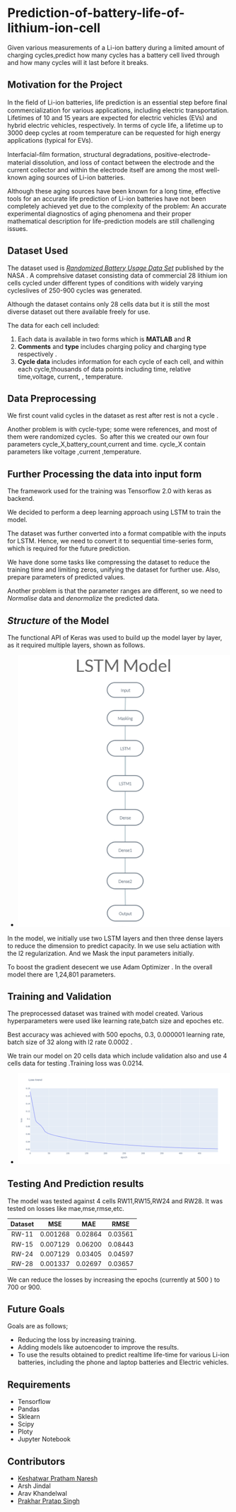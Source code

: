 # Prediction-of-battery-life-of-lithium-ion-cell #
 Given various measurements of a Li-ion battery during a limited amount of charging cycles,predict how many cycles has a battery cell lived through and how many cycles will it last before it breaks.

## Motivation for the Project ##
In the ﬁeld of Li-ion batteries, life prediction is an essential step before ﬁnal commercialization for various applications, including electric transportation. Lifetimes of 10 and 15 years are expected for electric vehicles (EVs) and hybrid electric vehicles, respectively. In terms of cycle life, a lifetime up to 3000 deep cycles at room temperature can be requested for high energy applications (typical for EVs).

Interfacial-ﬁlm formation, structural degradations, positive-electrode-material dissolution, and loss of contact between the electrode and the current collector and within the electrode itself are among the most well-known aging sources of Li-ion batteries.

Although these aging sources have been known for a long time, effective tools for an accurate life prediction of Li-ion batteries have not been completely achieved yet due to the complexity of the problem: An accurate experimental diagnostics of aging phenomena and their proper mathematical description for life-prediction models are still challenging issues.

## Dataset Used ##
  The dataset used is [*Randomized Battery Usage Data Set*](https://ti.arc.nasa.gov/tech/dash/groups/pcoe/prognostic-data-repository/publications/#batteryrnddischarge) published by the NASA . A comprehsive dataset consisting data of commercial 28 lithium ion cells cycled under different types of conditions with widely varying cycleslives of 250-900 cycles was generated.
  
  Although the dataset contains only 28 cells data but it is still the most diverse dataset out there available freely for use.
  
  The data for each cell included:
  1. Each data is available in two forms which is **MATLAB** and **R**
  2. **Comments** and **type** includes  charging policy and charging type respectively .
  3. **Cycle data** includes information for each cycle of each cell, and within each cycle,thousands of data points including time, relative time,voltage, current, , temperature.

## Data Preprocessing ##
We first count valid cycles in the dataset as rest after rest is not a cycle .

Another problem is with cycle-type; some were references, and most of them were randomized cycles. 
So after this we created our own four parameters cycle_X,battery_count,current and time. cycle_X contain parameters like voltage ,current ,temperature.

## Further Processing the data into input form ##
The framework used for the training was Tensorflow 2.0 with keras as backend.

We decided to perform a deep learning approach using LSTM to train the model.

The dataset was further converted into a format compatible with the inputs for LSTM. Hence, we need to convert it to sequential time-series form, which is required for the future prediction.

We have done some tasks like compressing the dataset to reduce the training time and limiting zeros, unifying the dataset for further use. Also, prepare parameters of predicted values.

Another problem is that the parameter ranges are different, so we need to *Normalise* data and *denormalize* the predicted data.

## *Structure* of the Model ##
The functional API of Keras was used to build up the model layer by layer, as it required multiple layers, shown as follows.

- ![](/images/Model.png)

In the model, we initially use two LSTM layers and then three dense layers to reduce the dimension to predict capacity. In we use selu actiation with the l2 regularization. And we Mask the input parameters initially.

To boost the gradient desecent we use Adam Optimizer . In the overall model there are 1,24,801 parameters.

## Training and Validation ## 
The preprocessed dataset was trained with model created. Various hyperparameters were used like learning rate,batch size and epoches etc.

Best accuracy was achieved with 500 epochs, 0.3, 0.000001 learning rate, batch size of 32 along with l2 rate 0.0002 .

We train our model on 20 cells data which include validation also and use 4 cells data for testing .Training loss was 0.0214.

- ![](/images/loss_image.png)

## Testing And Prediction results ##

The model was tested against 4 cells RW11,RW15,RW24 and RW28.
It was tested on losses like mae,mse,rmse,etc.

Dataset | MSE | MAE | RMSE
| :---: | :---: | :---: | :---:
RW-11  | 0.001268 | 0.02864 | 0.03561
RW-15  | 0.007129 | 0.06200 | 0.08443
RW-24  | 0.007129 | 0.03405 | 0.04597
RW-28  | 0.001337 | 0.02697 | 0.03657

We can reduce the losses by increasing the epochs (currently at 500 ) to 700 or 900.


## Future Goals ##
Goals are as follows;
* Reducing the loss by increasing training.
* Adding models like autoencoder to improve the results.
* To use the results obtained to predict realtime life-time for various Li-ion batteries, including the phone and laptop batteries and Electric vehicles.

## Requirements ##
* Tensorflow
* Pandas
* Sklearn
* Scipy
* Ploty
* Jupyter Notebook

## Contributors ##
* [Keshatwar Pratham Naresh](https://github.com/Prathamisok)
* Arsh Jindal
* Arav Khandelwal
* [Prakhar Pratap Singh](https://github.com/G1lligan)


